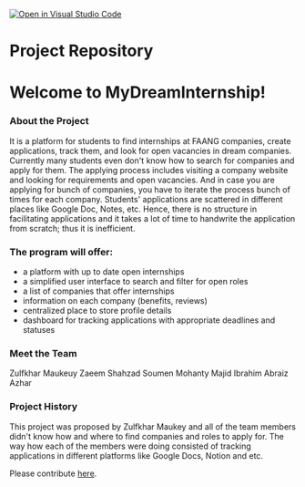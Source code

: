 [![Open in Visual Studio Code](https://classroom.github.com/assets/open-in-vscode-c66648af7eb3fe8bc4f294546bfd86ef473780cde1dea487d3c4ff354943c9ae.svg)](https://classroom.github.com/online_ide?assignment_repo_id=8760610&assignment_repo_type=AssignmentRepo)
# Project Repository

# Welcome to MyDreamInternship!
### About the Project
It is a platform for students to find internships at FAANG companies, create applications, track them, and look for open vacancies in dream companies. Currently many students even don't know how to search for companies and apply for them. The applying process includes visiting a company website and looking for requirements and open vacancies. And in case you are applying for bunch of companies, you have to iterate the process bunch of times for each company. Students' applications are scattered in different places like Google Doc, Notes, etc. Hence, there is no structure in facilitating applications and it takes a lot of time to handwrite the application from scratch; thus it is inefficient.

### The program will offer:
* a platform with up to date open internships
* a simplified user interface to search and filter for open roles
* a list of companies that offer internships
* information on each company (benefits, reviews)
* centralized place to store profile details
* dashboard for tracking applications with appropriate deadlines and statuses

### Meet the Team
Zulfkhar Maukeuy
Zaeem Shahzad
Soumen Mohanty
Majid Ibrahim
Abraiz Azhar

### Project History
This project was proposed by Zulfkhar Maukey and all of the team members didn't know how and where to find companies and roles to apply for. The way how each of the members were doing consisted of tracking applications in different platforms like Google Docs, Notion and etc.

Please contribute [here](https://github.com/agiledev-students-fall2022/final-project-team-my-dream-internship/blob/master/CONTRIBUTING.md).
